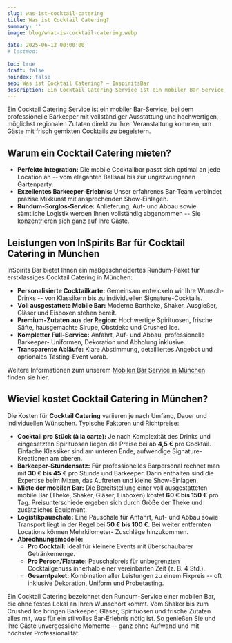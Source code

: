 ```yaml
---
slug: was-ist-cocktail-catering
title: Was ist Cocktail Catering?
summary: ''
image: blog/what-is-cocktail-catering.webp

date: 2025-06-12 00:00:00
# lastmod: 

toc: true
draft: false
noindex: false
seo: Was ist Cocktail Catering? – InspiritsBar
description: Ein Cocktail Catering Service ist ein mobiler Bar-Service, der mit Profi-Barkeepern, kompletter Ausstattung und regionalen Zutaten direkt zu Ihrem Event kommt.
---
```

Ein Cocktail Catering Service ist ein mobiler Bar-Service, bei dem professionelle Barkeeper mit vollständiger Ausstattung und hochwertigen, möglichst regionalen Zutaten direkt zu Ihrer Veranstaltung kommen, um Gäste mit frisch gemixten Cocktails zu begeistern.

## Warum ein Cocktail Catering mieten?

- **Perfekte Integration:** Die mobile Cocktailbar passt sich optimal an jede Location an -- vom eleganten Ballsaal bis zur ungezwungenen Gartenparty.
- **Exzellentes Barkeeper‐Erlebnis:** Unser erfahrenes Bar‐Team verbindet präzise Mixkunst mit ansprechenden Show‐Einlagen.
- **Rundum‐Sorglos‐Service:** Anlieferung, Auf- und Abbau sowie sämtliche Logistik werden Ihnen vollständig abgenommen -- Sie konzentrieren sich ganz auf Ihre Gäste.

## Leistungen von InSpirits Bar für Cocktail Catering in München

InSpirits Bar bietet Ihnen ein maßgeschneidertes Rundum-Paket für erstklassiges Cocktail Catering in München:

- **Personalisierte Cocktailkarte:** Gemeinsam entwickeln wir Ihre Wunsch-Drinks -- von Klassikern bis zu individuellen Signature-Cocktails.
- **Voll ausgestattete Mobile Bar:** Moderne Bartheke, Shaker, Ausgießer, Gläser und Eisboxen stehen bereit.
- **Premium-Zutaten aus der Region:** Hochwertige Spirituosen, frische Säfte, hausgemachte Sirupe, Obstdeko und Crushed Ice.
- **Kompletter Full-Service:** Anfahrt, Auf- und Abbau, professionelle Barkeeper- Uniformen, Dekoration und Abholung inklusive.
- **Transparente Abläufe:** Klare Abstimmung, detailliertes Angebot und optionales Tasting-Event vorab.

Weitere Informationen zum unserem [Mobilen Bar Service in München](/service/mobile-bar-munchen/) finden sie hier.

## Wieviel kostet Cocktail Catering in München?

Die Kosten für **Cocktail Catering** variieren je nach Umfang, Dauer und individuellen Wünschen. Typische Faktoren und Richtpreise:

- **Cocktail pro Stück (à la carte):** Je nach Komplexität des Drinks und eingesetzten Spirituosen liegen die Preise bei ab **4,5 €** pro Cocktail. Einfache Klassiker sind am unteren Ende, aufwendige Signature-Kreationen am oberen.
- **Barkeeper-Stundensatz:** Für professionelles Barpersonal rechnet man mit **30 € bis 45 €** pro Stunde und Barkeeper. Darin enthalten sind die Expertise beim Mixen, das Auftreten und kleine Show-Einlagen.
- **Miete der mobilen Bar:** Die Bereitstellung einer voll ausgestatteten mobile Bar (Theke, Shaker, Gläser, Eisboxen) kostet **60 € bis 150 €** pro Tag. Preisunterschiede ergeben sich durch Größe der Theke und zusätzliches Equipment.
- **Logistikpauschale:** Eine Pauschale für Anfahrt, Auf- und Abbau sowie Transport liegt in der Regel bei **50 € bis 100 €**. Bei weiter entfernten Locations können Mehrkilometer- Zuschläge hinzukommen.
- **Abrechnungsmodelle:**
  - **Pro Cocktail:** Ideal für kleinere Events mit überschaubarer Getränkemenge.
  - **Pro Person/Flatrate:** Pauschalpreis für unbegrenzten Cocktailgenuss innerhalb einer vereinbarten Zeit (z. B. 4 Std.).
  - **Gesamtpaket:** Kombination aller Leistungen zu einem Fixpreis -- oft inklusive Dekoration, Uniform und Probetasting.

Ein Cocktail Catering bezeichnet den Rundum-Service einer mobilen Bar, die ohne festes Lokal an Ihren Wunschort kommt. Vom Shaker bis zum Crushed Ice bringen Barkeeper, Gläser, Spirituosen und frische Zutaten alles mit, was für ein stilvolles Bar-Erlebnis nötig ist. So genießen Sie und Ihre Gäste unvergessliche Momente -- ganz ohne Aufwand und mit höchster Professionalität.